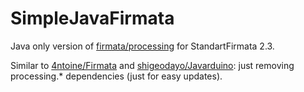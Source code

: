 SimpleJavaFirmata
=================

Java only version of <a href = https://github.com/firmata/processing>firmata/processing</a> for StandartFirmata 2.3.

Similar to <a href = https://github.com/4ntoine/Firmata> 4ntoine/Firmata</a> and <a href = https://github.com/shigeodayo/Javarduino>shigeodayo/Javarduino</a>: just removing  processing.* dependencies (just for easy updates).




